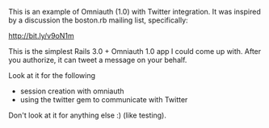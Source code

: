 This is an example of Omniauth (1.0) with Twitter integration.
It was inspired by a discussion the boston.rb mailing list, specifically:

http://bit.ly/v9oN1m

This is the simplest Rails 3.0 + Omniauth 1.0 app I could come up with. After you authorize, it can tweet a message on your behalf.

Look at it for the following

  * session creation with omniauth
  * using the twitter gem to communicate with Twitter

Don't look at it for anything else :) (like testing).